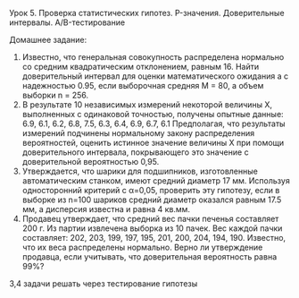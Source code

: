Урок 5. Проверка статистических гипотез. P-значения. Доверительные интервалы. A/B-тестирование

Домашнее задание:
1. Известно, что генеральная совокупность распределена нормально со средним квадратическим отклонением, равным 16. Найти доверительный интервал для оценки математического ожидания a с надежностью 0.95, если выборочная средняя M = 80, а объем выборки n = 256.
2. В результате 10 независимых измерений некоторой величины X, выполненных с одинаковой точностью, получены опытные данные: 6.9, 6.1, 6.2, 6.8, 7.5, 6.3, 6.4, 6.9, 6.7, 6.1 Предполагая, что результаты измерений подчинены нормальному закону распределения вероятностей, оценить истинное значение величины X при помощи доверительного интервала, покрывающего это значение с доверительной вероятностью 0,95.
3. Утверждается, что шарики для подшипников, изготовленные автоматическим станком, имеют средний диаметр 17 мм.
Используя односторонний критерий с α=0,05, проверить эту гипотезу, если в выборке из n=100 шариков средний диаметр
оказался равным 17.5 мм, а дисперсия известна и равна 4 кв.мм.
4. Продавец утверждает, что средний вес пачки печенья составляет 200 г. Из партии извлечена выборка из 10 пачек. Вес каждой пачки составляет: 202, 203, 199, 197, 195, 201, 200, 204, 194, 190. Известно, что их веса распределены нормально. Верно ли утверждение продавца, если учитывать, что доверительная вероятность равна 99%?

3,4 задачи решать через тестирование гипотезы
